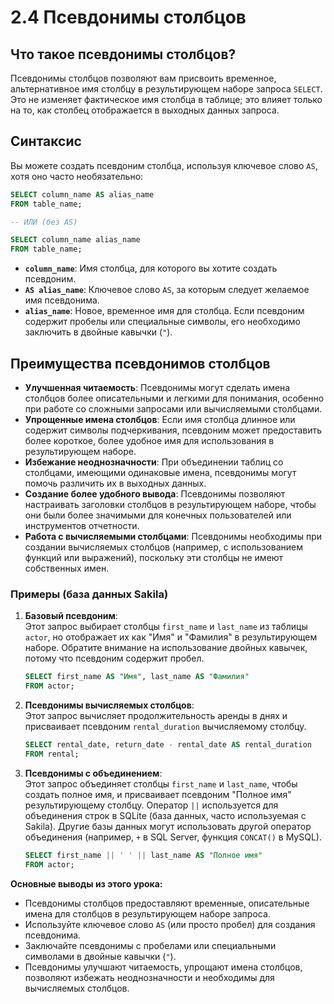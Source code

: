 # 2.4 Псевдонимы столбцов

## Что такое псевдонимы столбцов?

Псевдонимы столбцов позволяют вам присвоить временное, альтернативное имя столбцу в результирующем наборе запроса `SELECT`. Это не изменяет фактическое имя столбца в таблице; это влияет только на то, как столбец отображается в выходных данных запроса.

## Синтаксис

Вы можете создать псевдоним столбца, используя ключевое слово `AS`, хотя оно часто необязательно:

```sql
SELECT column_name AS alias_name
FROM table_name;

-- ИЛИ (без AS)

SELECT column_name alias_name
FROM table_name;
```

- **`column_name`**: Имя столбца, для которого вы хотите создать псевдоним.  
- **`AS alias_name`**: Ключевое слово `AS`, за которым следует желаемое имя псевдонима.  
- **`alias_name`**: Новое, временное имя для столбца. Если псевдоним содержит пробелы или специальные символы, его необходимо заключить в двойные кавычки (`"`).

## Преимущества псевдонимов столбцов

- **Улучшенная читаемость**: Псевдонимы могут сделать имена столбцов более описательными и легкими для понимания, особенно при работе со сложными запросами или вычисляемыми столбцами.  
- **Упрощенные имена столбцов**: Если имя столбца длинное или содержит символы подчеркивания, псевдоним может предоставить более короткое, более удобное имя для использования в результирующем наборе.  
- **Избежание неоднозначности**: При объединении таблиц со столбцами, имеющими одинаковые имена, псевдонимы могут помочь различить их в выходных данных.  
- **Создание более удобного вывода**: Псевдонимы позволяют настраивать заголовки столбцов в результирующем наборе, чтобы они были более значимыми для конечных пользователей или инструментов отчетности.  
- **Работа с вычисляемыми столбцами**: Псевдонимы необходимы при создании вычисляемых столбцов (например, с использованием функций или выражений), поскольку эти столбцы не имеют собственных имен.  

### Примеры (база данных Sakila)

1. **Базовый псевдоним**:  
    Этот запрос выбирает столбцы `first_name` и `last_name` из таблицы `actor`, но отображает их как "Имя" и "Фамилия" в результирующем наборе. Обратите внимание на использование двойных кавычек, потому что псевдоним содержит пробел.

    ```sql
    SELECT first_name AS "Имя", last_name AS "Фамилия"
    FROM actor;
    ```

2. **Псевдонимы вычисляемых столбцов**:  
    Этот запрос вычисляет продолжительность аренды в днях и присваивает псевдоним `rental_duration` вычисляемому столбцу.

    ```sql
    SELECT rental_date, return_date - rental_date AS rental_duration
    FROM rental;
    ```

3. **Псевдонимы с объединением**:  
    Этот запрос объединяет столбцы `first_name` и `last_name`, чтобы создать полное имя, и присваивает псевдоним "Полное имя" результирующему столбцу. Оператор `||` используется для объединения строк в SQLite (база данных, часто используемая с Sakila). Другие базы данных могут использовать другой оператор объединения (например, `+` в SQL Server, функция `CONCAT()` в MySQL).

    ```sql
    SELECT first_name || ' ' || last_name AS "Полное имя"
    FROM actor;
    ```

**Основные выводы из этого урока:**

- Псевдонимы столбцов предоставляют временные, описательные имена для столбцов в результирующем наборе запроса.  
- Используйте ключевое слово `AS` (или просто пробел) для создания псевдонима.  
- Заключайте псевдонимы с пробелами или специальными символами в двойные кавычки (`"`).  
- Псевдонимы улучшают читаемость, упрощают имена столбцов, позволяют избежать неоднозначности и необходимы для вычисляемых столбцов.